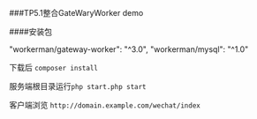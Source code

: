###TP5.1整合GateWaryWorker demo

####安装包

"workerman/gateway-worker": "^3.0",
"workerman/mysql": "^1.0"
 
 下载后 `composer install`
 
 服务端根目录运行`php start.php start`
 
 客户端浏览 `http://domain.example.com/wechat/index` 